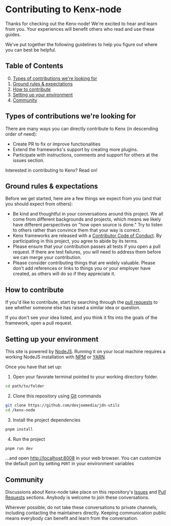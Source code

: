 # Contributing to Kenx-node

Thanks for checking out the Kenx-node! We're excited to hear and learn from you. Your experiences will benefit others who read and use these guides.

We've put together the following guidelines to help you figure out where you can best be helpful.

## Table of Contents

0. [Types of contributions we're looking for](#types-of-contributions-were-looking-for)
0. [Ground rules & expectations](#ground-rules--expectations)
0. [How to contribute](#how-to-contribute)
0. [Setting up your environment](#setting-up-your-environment)
0. [Community](#community)

## Types of contributions we're looking for

There are many ways you can directly contribute to Kenx (in descending order of need):

* Create PR to fix or improve functionalities
* Extend the frameworks's support by creating more plugins.
* Participate with instructions, comments and support for others at the issues section.

Interested in contributing to Kenx? Read on!

## Ground rules & expectations

Before we get started, here are a few things we expect from you (and that you should expect from others):

* Be kind and thoughtful in your conversations around this project. We all come from different backgrounds and projects, which means we likely have different perspectives on "how open source is done." Try to listen to others rather than convince them that your way is correct.
* Kenx frameworks are released with a [Contributor Code of Conduct](./CODE_OF_CONDUCT.md). By participating in this project, you agree to abide by its terms.
* Please ensure that your contribution passes all tests if you open a pull request. If there are test failures, you will need to address them before we can merge your contribution.
* Please consider contributing things that are widely valuable. Please don't add references or links to things you or your employer have created, as others will do so if they appreciate it.

## How to contribute

If you'd like to contribute, start by searching through the [pull requests](https://github.com/ckenx/kenx-node/pulls) to see whether someone else has raised a similar idea or question.

If you don't see your idea listed, and you think it fits into the goals of the framework, open a pull request.

## Setting up your environment

This site is powered by [NodeJS](https://nodejs.org). Running it on your local machine requires a working NodeJS installation with [NPM](https://npmjs.com/) or [YARN](https://classic.yarnpkg.com/en/).

Once you have that set up: 


1. Open your favorate terminal pointed to your working directory folder.

```bash
cd path/to/folder
```

2. Clone this repository using [Git](https://git-scm.com/) commands

```bash
git clone https://github.com/devjoemedia/jdn-utils
cd /kenx-node
```

3. Install the project dependencies 

```bash
pnpm install
```

4. Run the project

```bash
pnpm run dev
```

…and open <http://localhost:8008> in your web browser. You can customize the default port by setting `PORT` in your environment variables

## Community

Discussions about Kenx-node take place on this repository's [Issues](https://github.com/devjoemedia/jdn-utils/issues) and [Pull Requests](https://github.com/ckenx/kenx-node/pulls) sections. Anybody is welcome to join these conversations.

Wherever possible, do not take these conversations to private channels, including contacting the maintainers directly. Keeping communication public means everybody can benefit and learn from the conversation.